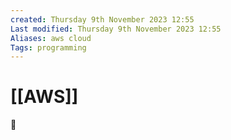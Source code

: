 ```yaml
---
created: Thursday 9th November 2023 12:55
Last modified: Thursday 9th November 2023 12:55
Aliases: aws cloud
Tags: programming
---
```


# [[AWS]]

📌

